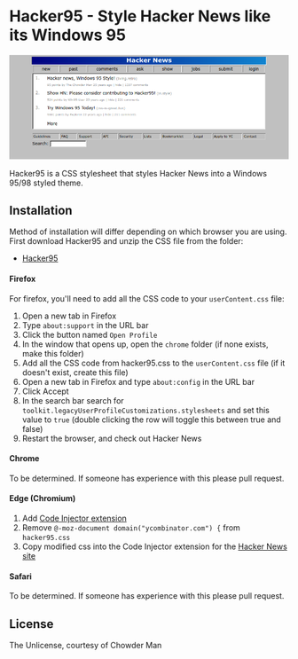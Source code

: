 # Hacker95 - Style Hacker News like its Windows 95

![Hacker News in 95](docs/hacker95.png)

Hacker95 is a CSS stylesheet that styles Hacker News into a Windows 95/98 styled theme.

## Installation

Method of installation will differ depending on which browser you are using. First download Hacker95 and unzip the CSS file from the folder:

* [Hacker95](https://github.com/chowderman/Hacker95/releases/download/1338/hacker95.css.zip)

#### Firefox

For firefox, you'll need to add all the CSS code to your `userContent.css` file:

1. Open a new tab in Firefox
1. Type `about:support` in the URL bar
1. Click the button named `Open Profile`
1. In the window that opens up, open the `chrome` folder (if none exists, make this folder)
1. Add all the CSS code from hacker95.css to the `userContent.css` file (if it doesn't exist, create this file)
1. Open a new tab in Firefox and type `about:config` in the URL bar
1. Click Accept
1. In the search bar search for `toolkit.legacyUserProfileCustomizations.stylesheets` and set this value to `true` (double clicking the row will toggle this between true and false)
1. Restart the browser, and check out Hacker News

#### Chrome

To be determined. If someone has experience with this please pull request.

#### Edge (Chromium)

1. Add [Code Injector extension](https://microsoftedge.microsoft.com/addons/detail/code-injector/kgmlfocfgenookigofalapefagndnlnc)
1. Remove `@-moz-document domain("ycombinator.com") {` from `hacker95.css`
1. Copy modified css into the Code Injector extension for the [Hacker News site](https://news.ycombinator.com/)

#### Safari

To be determined. If someone has experience with this please pull request.

## License

The Unlicense, courtesy of Chowder Man

